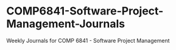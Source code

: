 # COMP6841-Software-Project-Management-Journals
Weekly Journals for COMP 6841 - Software Project Management
